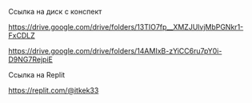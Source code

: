 
Ссылка на диск с конспект

https://drive.google.com/drive/folders/13TIO7fp__XMZJUlvjMbPGNkr1-FxCDLZ

https://drive.google.com/drive/folders/14AMIxB-zYiCC6ru7pY0i-D9NG7RejpiE

Ссылка на Replit

https://replit.com/@itkek33


